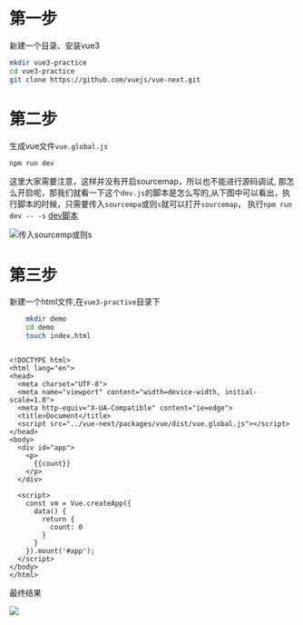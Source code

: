 # 第一步
新建一个目录、安装vue3
```bash
mkdir vue3-practice
cd vue3-practice
git clone https://github.com/vuejs/vue-next.git
```
# 第二步
生成vue文件`vue.global.js`
```bash
npm run dev
```
这里大家需要注意，这样并没有开启sourcemap，所以也不能进行源码调试,
那怎么开启呢，那我们就看一下这个`dev.js`的脚本是怎么写的,从下图中可以看出，执行脚本的时候，只需要传入`sourcempa`或则`s`就可以打开`sourcemap`，
执行`npm run dev -- -s`
[dev脚本](https://github.com/vuejs/vue-next/blob/master/scripts/dev.js)

![传入sourcemp或则s](https://user-gold-cdn.xitu.io/2020/2/13/1703b7ed16133884?w=1400&h=1048&f=png&s=201541)

# 第三步
新建一个html文件,在`vue3-practive`目录下
```bash
    mkdir demo
    cd demo
    touch index.html
```
```

<!DOCTYPE html>
<html lang="en">
<head>
  <meta charset="UTF-8">
  <meta name="viewport" content="width=device-width, initial-scale=1.0">
  <meta http-equiv="X-UA-Compatible" content="ie=edge">
  <title>Document</title>
  <script src="../vue-next/packages/vue/dist/vue.global.js"></script>
</head>
<body>
  <div id="app">
    <p>
      {{count}}
    </p>
  </div>
  
  <script>
    const vm = Vue.createApp({
      data() {
        return {
          count: 0
        }
      }
    }).mount('#app');
  </script>
</body>
</html>

```
最终结果

![](https://user-gold-cdn.xitu.io/2020/2/13/1703b960ca10fefc?w=2160&h=1232&f=png&s=466927)